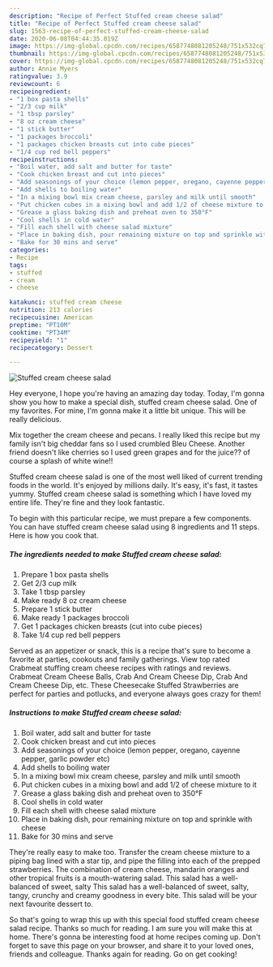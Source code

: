 ```yaml
---
description: "Recipe of Perfect Stuffed cream cheese salad"
title: "Recipe of Perfect Stuffed cream cheese salad"
slug: 1563-recipe-of-perfect-stuffed-cream-cheese-salad
date: 2020-06-08T04:44:35.019Z
image: https://img-global.cpcdn.com/recipes/6587748081205248/751x532cq70/stuffed-cream-cheese-salad-recipe-main-photo.jpg
thumbnail: https://img-global.cpcdn.com/recipes/6587748081205248/751x532cq70/stuffed-cream-cheese-salad-recipe-main-photo.jpg
cover: https://img-global.cpcdn.com/recipes/6587748081205248/751x532cq70/stuffed-cream-cheese-salad-recipe-main-photo.jpg
author: Annie Myers
ratingvalue: 3.9
reviewcount: 6
recipeingredient:
- "1 box pasta shells"
- "2/3 cup milk"
- "1 tbsp parsley"
- "8 oz cream cheese"
- "1 stick butter"
- "1 packages broccoli"
- "1 packages chicken breasts cut into cube pieces"
- "1/4 cup red bell peppers"
recipeinstructions:
- "Boil water, add salt and butter for taste"
- "Cook chicken breast and cut into pieces"
- "Add seasonings of your choice (lemon pepper, oregano, cayenne pepper, garlic powder etc)"
- "Add shells to boiling water"
- "In a mixing bowl mix cream cheese, parsley and milk until smooth"
- "Put chicken cubes in a mixing bowl and add 1/2 of cheese mixture to it"
- "Grease a glass baking dish and preheat oven to 350°F"
- "Cool shells in cold water"
- "Fill each shell with cheese salad mixture"
- "Place in baking dish, pour remaining mixture on top and sprinkle with cheese"
- "Bake for 30 mins and serve"
categories:
- Recipe
tags:
- stuffed
- cream
- cheese

katakunci: stuffed cream cheese 
nutrition: 213 calories
recipecuisine: American
preptime: "PT10M"
cooktime: "PT34M"
recipeyield: "1"
recipecategory: Dessert

---
```



![Stuffed cream cheese salad](https://img-global.cpcdn.com/recipes/6587748081205248/751x532cq70/stuffed-cream-cheese-salad-recipe-main-photo.jpg)

Hey everyone, I hope you're having an amazing day today. Today, I'm gonna show you how to make a special dish, stuffed cream cheese salad. One of my favorites. For mine, I'm gonna make it a little bit unique. This will be really delicious.

Mix together the cream cheese and pecans. I really liked this recipe but my family isn&#39;t big cheddar fans so I used crumbled Bleu Cheese. Another friend doesn&#39;t like cherries so I used green grapes and for the juice?? of course a splash of white wine!!

Stuffed cream cheese salad is one of the most well liked of current trending foods in the world. It's enjoyed by millions daily. It's easy, it's fast, it tastes yummy. Stuffed cream cheese salad is something which I have loved my entire life. They're fine and they look fantastic.


To begin with this particular recipe, we must prepare a few components. You can have stuffed cream cheese salad using 8 ingredients and 11 steps. Here is how you cook that.

<!--inarticleads1-->

##### The ingredients needed to make Stuffed cream cheese salad:

1. Prepare 1 box pasta shells
1. Get 2/3 cup milk
1. Take 1 tbsp parsley
1. Make ready 8 oz cream cheese
1. Prepare 1 stick butter
1. Make ready 1 packages broccoli
1. Get 1 packages chicken breasts (cut into cube pieces)
1. Take 1/4 cup red bell peppers


Served as an appetizer or snack, this is a recipe that&#39;s sure to become a favorite at parties, cookouts and family gatherings. View top rated Crabmeat stuffing cream cheese recipes with ratings and reviews. Crabmeat Cream Cheese Balls, Crab And Cream Cheese Dip, Crab And Cream Cheese Dip, etc. These Cheesecake Stuffed Strawberries are perfect for parties and potlucks, and everyone always goes crazy for them! 

<!--inarticleads2-->

##### Instructions to make Stuffed cream cheese salad:

1. Boil water, add salt and butter for taste
1. Cook chicken breast and cut into pieces
1. Add seasonings of your choice (lemon pepper, oregano, cayenne pepper, garlic powder etc)
1. Add shells to boiling water
1. In a mixing bowl mix cream cheese, parsley and milk until smooth
1. Put chicken cubes in a mixing bowl and add 1/2 of cheese mixture to it
1. Grease a glass baking dish and preheat oven to 350°F
1. Cool shells in cold water
1. Fill each shell with cheese salad mixture
1. Place in baking dish, pour remaining mixture on top and sprinkle with cheese
1. Bake for 30 mins and serve


They&#39;re really easy to make too. Transfer the cream cheese mixture to a piping bag lined with a star tip, and pipe the filling into each of the prepped strawberries. The combination of cream cheese, mandarin oranges and other tropical fruits is a mouth-watering salad. This salad has a well-balanced of sweet, salty This salad has a well-balanced of sweet, salty, tangy, crunchy and creamy goodness in every bite. This salad will be your next favourite dessert to. 

So that's going to wrap this up with this special food stuffed cream cheese salad recipe. Thanks so much for reading. I am sure you will make this at home. There's gonna be interesting food at home recipes coming up. Don't forget to save this page on your browser, and share it to your loved ones, friends and colleague. Thanks again for reading. Go on get cooking!
